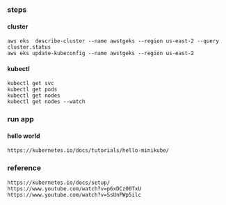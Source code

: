 ### steps

#### cluster 
```
aws eks  describe-cluster --name awstgeks --region us-east-2 --query cluster.status 
aws eks update-kubeconfig --name awstgeks --region us-east-2
```

#### kubectl
```
kubectl get svc
kubectl get pods 
kubectl get nodes
kubectl get nodes --watch
```

### run app

#### hello world
```
https://kubernetes.io/docs/tutorials/hello-minikube/
```



### reference
```
https://kubernetes.io/docs/setup/
https://www.youtube.com/watch?v=p6xDCz00TxU
https://www.youtube.com/watch?v=SsUnPWp5ilc
```
